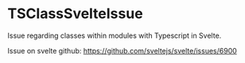 # TSClassSvelteIssue

Issue regarding classes within modules with Typescript in Svelte.

Issue on svelte github: https://github.com/sveltejs/svelte/issues/6900
